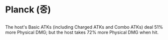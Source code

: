 # Planck (중)

##

The host's Basic ATKs (including Charged ATKs and Combo ATKs) deal 51% more Physical DMG; but the host takes 72% more Physical DMG when hit.
